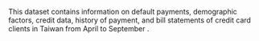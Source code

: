 This dataset contains information on default payments, demographic factors, credit data, history of payment, and bill statements of credit card clients in Taiwan from April  to September .
